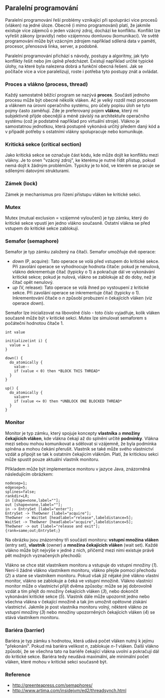 ## Paralelní programování

Paralelní programování řeší problémy vznikající při spolupráci více procesů (vláken) na jedné úloze. Obecně (i mimo programování) platí, že jakmile existuje více zájemců o jeden vzácný zdroj, dochází ke konfliktu. Konflikt lze vyřešit zákony (pravidly) nebo vzájemnou domluvou (komunikací). Ve světě programování může být vzácným zdrojem například sdílená data v paměti, procesor, přenosová linka, server, a podobně.

Paralelní programování přichází s návody, postupy a algoritmy, jak tyto konflikty řešit nebo jim úplně předcházet. Existují například určité typické úlohy, na které byla nalezena dobrá a funkční obecná řešení. Jak se počítače více a více paralelizují, roste i potřeba tyto postupy znát a ovládat.

### Proces a vlákno (process, thread)

Každý samostatně běžící program se nazývá **proces**. Součástí jednoho procesu může být obecně několik vláken. Ač je velký rozdíl mezi procesem a vláknem na úrovni operačního systému, pro účely popisu úloh se tyto pojmy často zaměňují. Zde je preferovaný pojem **vlákno**, který mi subjektivně přijde obecnější a méně závislý na architektuře operačního systému (což je podstatně například pro virtuální stroje). Vlákno je samostatnou jednotkou, která postupně vykonává určitý předem daný kód a v případě potřeby s ostatními vlákny spolupracuje nebo komunikuje.

### Kritická sekce (critical section)

Jako kritická sekce se označuje část kódu, kde může dojít ke konfliktu mezi vlákny. Je to onen "vzácný zdroj", ke kterému je nutné řídit přístup, pokud nemá dojít k žádným problémům. Typicky je to kód, ve kterém se pracuje se sdílenými datovými strukturami.

### Zámek (lock)

Zámek je mechanismus pro řízení přístupu vláken ke kritické sekci.

### Mutex

Mutex (mutual exclusion = vzájemné vyloučení) je typ zámku, který do kritické sekce vpustí jen jedno vlákno současně. Ostatní vlákna se před vstupem do kritické sekce zablokují.

### Semafor (semaphore)

Semafor je typ zámku založený na čítači. Semafor umožňuje dvě operace: 

- *down* (P, acquire): Tato operace se volá před vstupem do kritické sekce. Při zavolání operace se vyhodnocuje hodnota čítače: pokud je nenulová, vlákno dekrementuje čítač (typicky o 1) a pokračuje dál ve vykonávání kritické sekce; pokud je nulová, vlákno se zablokuje až do doby, než je čítač opět nenulový.
- *up* (V, release): Tato operace se volá ihned po vystoupení z kritické sekce. Při zavolání operace se inkrementuje čítač (typicky o 1). Inkrementování čítače o *n* způsobí probuzení *n* čekajících vláken (viz operace *down*).

Semafor lze inicializovat na libovolné číslo - toto číslo vyjadřuje, kolik vláken současně může být v kritické sekci. Mutex lze simulovat semaforem s počáteční hodnotou čítače 1.

```plain
int value

initialize(int i) {
  value = i
}

down() {
  do_atomically {
    value--
    if (value < 0) then *BLOCK THIS THREAD*
  }
}

up() {
  do_atomically {
    value++
    if (value <= 0) then *UNBLOCK ONE BLOCKED THREAD*
  }
}
```

### Monitor

Monitor je typ zámku, který spojuje koncepty **vlastníka** a **množiny čekajících vláken**, kde vlákna čekají až do splnění určité **podmínky**. Vlákna mezi sebou mohou komunikovat a sdělovat si vzájemně, že byla podmínka splněna a mohou čekání přerušit. Vlastník se také může svého vlastnictví vzdát a připojit se tak k ostatním čekajícím vláknům. Platí, že kritickou sekci může spustit pouze aktuální vlastník monitoru.

Příkladem může být implementace monitoru v jazyce Java, znázorněná následujícím obrázkem:

```dot:digraph
nodesep=1;
edgesep=5;
splines=false;
rankdir=LR;
in [shape=none,label=""];
out [shape=none,label=""];
in -> EntrySet [label="enter"];
EntrySet -> TheOwner [label="acquire"];
TheOwner -> WaitSet [headlabel="release",labeldistance=5];
WaitSet -> TheOwner [headlabel="acquire",labeldistance=5];
TheOwner -> out [label="release and exit"];
{rank=same;out;EntrySet;}
```

Na obrázku jsou znázorněny tři součásti monitoru: **vstupní množina vláken** (entry set), **vlastník** (owner) a **množina čekajících vláken** (wait set). Každé vlákno může být nejvýše v jedné z nich, přičemž mezi nimi existuje právě pět možných vyznačených přechodů:

Vlákno se chce stát vlastníkem monitoru a vstupuje do vstupní množiny (*1*). Není-li žádné vlákno vlastníkem monitoru, vlákno přejde pomocí přechodu (*2*) a stane se vlastníkem monitoru. Pokud však již nějaké jiné vlákno vlastní monitor, vlákno se zablokuje a čeká ve vstupní množině. Vlákno vlastnící monitor může o vlastnictví přijít dvěma způsoby: může se jej dobrovolně vzdát a tím přejít do množiny čekajících vláken (*3*), nebo dokončit vykonávání kritické sekce (*5*). Vlastník dále může upozornit jedno nebo všechna vlákna v čekající množině a tak jim umožnit opětovné získání vlastnictví. Jakmile je post vlastníka monitoru volný, některé vlákno ze vstupní množiny (*3*) nebo množiny upozorněných čekajících vláken (*4*) se stává vlastníkem monitoru. 

### Bariéra (barrier)

Bariéra je typ zámku s hodnotou, která udává počet vláken nutný k jejímu "překonání". Pokud má bariéra velikost *n*, zablokuje *n-1* vláken. Další vlákno způsobí, že se všechna tato na bariéře čekající vlákna uvolní a pokračují dál do kritické sekce. Bariéra tedy neudává maximální, ale minimální počet vláken, které mohou v kritické sekci současně být.

### Reference

- http://greenteapress.com/semaphores/
- http://www.artima.com/insidejvm/ed2/threadsynch.html
